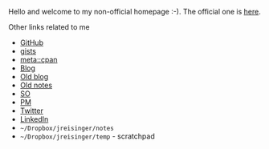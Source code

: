 Hello and welcome to my non-official homepage :-). The official one is [here](https://jreisinger.github.io/).

Other links related to me

* [GitHub](https://github.com/jreisinger)
* [gists](https://gist.github.com/search?q=user%3Ajreisinger)
* [meta::cpan](https://metacpan.org/author/REISINGE)
* [Blog](https://jreisinger.github.io/blog2/)
* [Old blog](https://jreisinger.blogspot.com)
* [Old notes](https://jreisinger.github.io/notes/)
* [SO](https://stackoverflow.com/users/1039320/jreisinger)
* [PM](https://perlmonks.org/?node_id=6364;user=reisinge)
* [Twitter](https://twitter.com/JozefReisinger)
* [LinkedIn](https://www.linkedin.com/in/jozefreisinger/)
* `~/Dropbox/jreisinger/notes`
* `~/Dropbox/jreisinger/temp` - scratchpad
